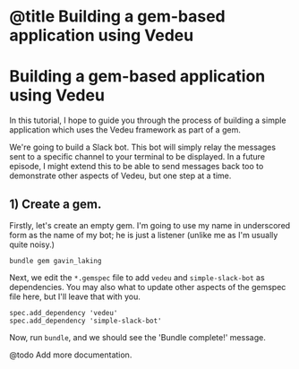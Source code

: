 # @title Building a gem-based application using Vedeu
# Building a gem-based application using Vedeu

In this tutorial, I hope to guide you through the process of
building a simple application which uses the Vedeu framework as part
of a gem.

We're going to build a Slack bot. This bot will simply relay the
messages sent to a specific channel to your terminal to be displayed.
In a future episode, I might extend this to be able to send messages
back too to demonstrate other aspects of Vedeu, but one step at a
time.

## 1) Create a gem.

Firstly, let's create an empty gem. I'm going to use my name in
underscored form as the name of my bot; he is just a listener (unlike
me as I'm usually quite noisy.)

    bundle gem gavin_laking

Next, we edit the `*.gemspec` file to add `vedeu` and
`simple-slack-bot` as dependencies. You may also what to update other
aspects of the gemspec file here, but I'll leave that with you.

    spec.add_dependency 'vedeu'
    spec.add_dependency 'simple-slack-bot'

Now, run `bundle`, and we should see the 'Bundle complete!' message.

@todo Add more documentation.
